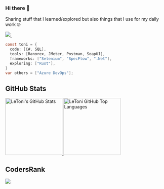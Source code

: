 ### Hi there 👋
Sharing stuff that I learned/explored but also things that I use for my daily work :nerd_face:

 <p>
  <a href="https://www.linkedin.com/in/toni-le-687331187/">
    <img src="https://img.shields.io/badge/toni-le-687331187?style=flat&logo=linkedin">
  </a> &nbsp; 
</p>
 
```c#
const toni = {
  code: [C#, SQL],
  tools: [Ranorex, JMeter, Postman, SoapUI],
  frameworks: ["Selenium", "SpecFlow", ".Net"],
  exploring: ["Rust"],
}
var others = ["Azure DevOps"];

```

## GitHub Stats

<a href="https://github.com/LeToni">
  <img height="180em" src="https://github-readme-stats.vercel.app/api?username=LeToni&show_icons=true&theme=tokyonight&count_private=true" alt="LeToni's GitHub Stats" />
  <img height="180em" src="https://github-readme-stats.vercel.app/api/top-langs/?username=LeToni&theme=tokyonight&layout=compact" 
    alt="LeToni GitHub Top Languages" />
</a>
 
 ## CodersRank
 <a>
 <img
  src="https://cr-ss-service.azurewebsites.net/api/ScreenShot?widget=summary&username=letoni&badges=3&show-avatar=false&show-header=false"/>
</a>



<!--
**LeToni/LeToni** is a ✨ _special_ ✨ repository because its `README.md` (this file) appears on your GitHub profile.
  <a href="https://twitter.com/AkankshaRaghav9">
    <img src="https://img.shields.io/badge/@AkankshaRaghav9-30302f?style=flat&logo=twitter">
  </a>
 <a href="https://medium.com/@akanksharaghav">
    <img src="https://img.shields.io/badge/akanksharaghav-30302f?style=flat&logo=medium">
  </a>
 <a href="https://dev.to/akanksha15">
    <img src="https://img.shields.io/badge/akanksha15-30302f?style=flat&logo=dev.to">
  </a>
Here are some ideas to get you started:

- 🔭 I’m currently working on ...
 ...
- 👯 I’m looking to collaborate on ...
- 🤔 I’m looking for help with ...
- 💬 Ask me about ...
- 📫 How to reach me: ...
- 😄 Pronouns: ...
- ⚡ Fun fact: ...
-->
